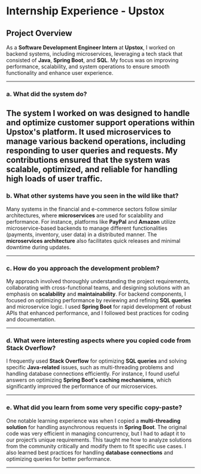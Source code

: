 # Internship Experience - Upstox

## Project Overview

As a **Software Development Engineer Intern** at **Upstox**, I worked on backend systems, including microservices, leveraging a tech stack that consisted of **Java**, **Spring Boot**, and **SQL**. My focus was on improving performance, scalability, and system operations to ensure smooth functionality and enhance user experience.

---

### a. What did the system do?

The system I worked on was designed to handle and optimize customer support operations within Upstox's platform. It used **microservices** to manage various backend operations, including responding to user queries and requests. My contributions ensured that the system was scalable, optimized, and reliable for handling high loads of user traffic.
---

### b. What other systems have you seen in the wild like that?

Many systems in the financial and e-commerce sectors follow similar architectures, where **microservices** are used for scalability and performance. For instance, platforms like **PayPal** and **Amazon** utilize microservice-based backends to manage different functionalities (payments, inventory, user data) in a distributed manner. The **microservices architecture** also facilitates quick releases and minimal downtime during updates.

---

### c. How do you approach the development problem?

My approach involved thoroughly understanding the project requirements, collaborating with cross-functional teams, and designing solutions with an emphasis on **scalability** and **maintainability**. For backend components, I focused on optimizing performance by reviewing and refining **SQL queries** and microservice logic. I used **Spring Boot** for rapid development of robust APIs that enhanced performance, and I followed best practices for coding and documentation.

---

### d. What were interesting aspects where you copied code from Stack Overflow?

I frequently used **Stack Overflow** for optimizing **SQL queries** and solving specific **Java-related** issues, such as multi-threading problems and handling database connections efficiently. For instance, I found useful answers on optimizing **Spring Boot's caching mechanisms**, which significantly improved the performance of our microservices.

---

### e. What did you learn from some very specific copy-paste?

One notable learning experience was when I copied a **multi-threading solution** for handling asynchronous requests in **Spring Boot**. The original code was very efficient in managing concurrency, but I had to adapt it to our project’s unique requirements. This taught me how to analyze solutions from the community critically and modify them to fit specific use cases. I also learned best practices for handling **database connections** and optimizing queries for better performance.

---
